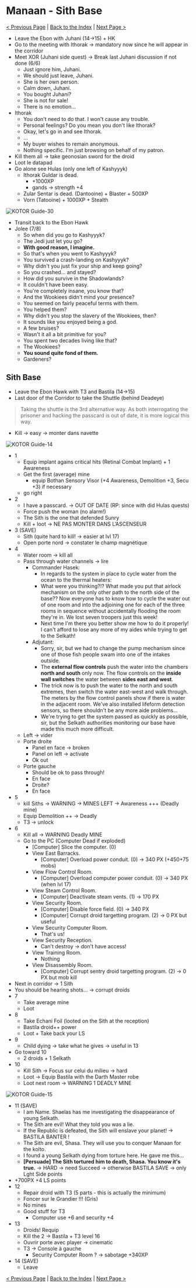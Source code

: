 
# Manaan - Sith Base

[< Previous Page](066_Tatooine.md)
| [Back to the Index](./000_Index.md)
| [Next Page >](./068_Manaan.md)



- Leave the Ebon with Juhani (14->15) + HK
- Go to the meeting with Ithorak -> mandatory now since he will appear in the corridor
- Meet XOR (Juhani side quest) -> Break last Juhani discussion if not done (6/6)
  - Just ignore him, Juhani.
  - We should just leave, Juhani.
  - She is her own person.
  - Calm down, Juhani.
  - You bought Juhani?
  - She is not for sale!
  - There is no emotion…
- Ithorak
    - You don't need to do that. I won't cause any trouble.
    - Personal feelings? Do you mean you don't like Ithorak?
    - Okay, let's go in and see Ithorak.
    - ...
    - My buyer wishes to remain anonymous.
    - Nothing specific. I'm just browsing on behalf of my patron.
- Kill them all -> take geonosian sword for the droid
- Loot le datapad
- Go alone see Hulas (only one left of Kashyyyk)
  - Ithorak Guldar is dead.
    - +1000XP
    - gands -> strength +4
  - Zular Sentar is dead. (Dantooine) + Blaster + 500XP
  - Vorn (Tatooine) + 1000XP + Stealth

![KOTOR Guide-30](../resources/images/screenshots/KOTOR%20Guide-30.png)

- Transit back to the Ebon Hawk
- Jolee (7/8)
    - So when did you go to Kashyyyk?
    - The Jedi just let you go?
    - **With good reason, I imagine.**
    - So that's when you went to Kashyyyk?
    - You survived a crash-landing on Kashyyyk?
    - Why didn't you just fix your ship and keep going?
    - So you crashed... and stayed?
    - How did you survive in the Shadowlands?
    - It couldn't have been easy.
    - You're completely insane, you know that?
    - And the Wookiees didn't mind your presence?
    - You seemed on fairly peaceful terms with them.
    - You helped them?
    - Why didn't you stop the slavery of the Wookiees, then?
    - It sounds like you enjoyed being a god.
    - A few bruises?
    - Wasn't it all a bit primitive for you?
    - You spent two decades living like that?
    - The Wookiees?
    - **You sound quite fond of them.**
    - Gardeners?

## Sith Base

- Leave the Ebon Hawk with T3 and Bastila (14->15)
- Last door of the Corridor to take the Shuttle (behind Deadeye)

> Taking the shuttle is the 3rd alternative way. As both interrogating the prisoner
> and hacking the passcard is out of date, it is more logical this way. 

- Kill -> easy -> monter dans navette

![KOTOR Guide-14](../resources/images/screenshots/KOTOR%20Guide-14.targa)

- 1
    - Equip implant agains critical hits (Retinal Combat Implant) + 1 Awareness
    - Get the first (average) mine
      - equip Bothan Sensory Visor (+4 Awareness, Demolition +3, Secu +3) if necessary
    - go right
- 2
    - I have a passcard. -> OUT OF DATE (RP: since with did Hulas quests)
    - Force push the woman (no alarm!)
    - The Sith is the one that defended Sunry
    - Kill + loot -> NE PAS MONTER DANS L’ASCENSEUR
- 3 (SAVE)
    - Sith (quite hard to kill! -> easier at lvl 17)
    - Open porte nord -> constater le champ magnétique
- 4
    - Water room -> kill all
    - Pass through water channels -> lire
        - Commander Hasek:
            - In regards to the system in place to cycle water from the ocean to the thermal heaters:
            - What were you thinking?!? What made you put that airlock mechanism on the only other path to the north side of the base?? Now everyone has to know how to cycle the water out of one room and into the adjoining one for each of the three rooms in sequence without accidentally flooding the room they're in. We lost seven troopers just this week!
            - Next time I'm there you better show me how to do it properly! I can't afford to lose any more of my aides while trying to get to the Selkath!
        - Adjutant:
            - Sorry, sir, but we had to change the pump mechanism since one of those fish people swam into one of the intakes outside.
            - The **external flow controls** push the water into the chambers **north and south** only now. The flow controls on the **inside wall switches** the water between **sides east and west**.
            - The trick now is to push the water to the north and south extremes, then switch the water east-west and walk through. The meters by the flow control panels show if there is water in the adjacent room. We've also installed lifeform detection sensors, so there shouldn't be any more aide problems...
            - We're trying to get the system passed as quickly as possible, sir, but the Selkath authorities monitoring our base have made this much more difficult.
    - Left -> vider
    - Porte droite
        - Panel en face -> broken
        - Panel on left -> activate
        - Ok out
    - Porte gauche
        - Should be ok to pass through!
        - En face
        - Droite?
        - En face
- 5
    - kill Siths -> WARNING -> MINES LEFT -> Awareness +++ (Deadly mine)
    - Equip Demolition ++ -> Deadly
    - T3 -> unlock
- 6
    - Kill all -> WARNING Deadly MINE
    - Go to the PC (Computer Dead if exploded)
        - [Computer] Slice the computer. (0)
        - View East Barracks.
            - [Computer] Overload power conduit. (0) -> 340 PX (+450+75 mobs)
        - View Flow Control Room.
            - [Computer] Overload computer power conduit. (0) -> 340 PX (when lvl 17)
        - View Steam Control Room.
            - [Computer] Deactivate steam vents. (1) -> 170 PX
        - View Security Room.
            - [Computer] Disable force field. (0) -> 340 PX
            - [Computer] Corrupt droid targetting program. (2) -> 0 PX but useful
        - View Security Computer Room.
            - That's us!
        - View Security Reception.
            - Can't destroy -> don't have access!
        - View Training Room.
            - Nothing        
        - View Disassembly Room.
            - [Computer] Corrupt sentry droid targetting program. (2) -> 0 PX but mob kill
- Next in corridor -> 1 Sith
- You should be hearing shots... -> corrupt droids
- 7
    - Take average mine
    - Loot
- 8
    - Take Echani Foil (looted on the Sith at the reception)
    - Bastila droid++ power
    - Loot + Take back your LS
- 9
    - Child dying -> take what he gives -> useful in 13
- Go toward 10
    - 2 droids + 1 Selkath
- 10
    - Kill Sith -> Focus sur celui du milieu -> hard
    - Loot -> Equip Bastila with the Darth Master robe
    - Loot next room -> WARNING 1 DEADLY MINE

![KOTOR Guide-15](../resources/images/screenshots/KOTOR%20Guide-15.png)

- 11 (SAVE)
	- I am Name. Shaelas has me investigating the disappearance of young Selkath.
	- The Sith are evil! What they told you was a lie.
	- If the Republic is defeated, the Sith will enslave your planet! -> BASTILA BANTER !
	- The Sith are evil, Shasa. They will use you to conquer Manaan for the kolto.
	- I found a young Selkath dying from torture here. He gave me this...
	- **[Persuade] The Sith tortured him to death, Shasa. You know it's true.** -> HARD
	    -> need Succeed -> otherwise BASTILA SAVE -> only Lght Side points
- +700PX +4 LS points
- 12
	- Repair droid with T3 (5 parts - this is actually the minimum)
	- Foncer sur le Grandier !!! (Gris)
	- No mines
	- Good stuff for T3
		- Computer use +6 and security +4
- 13
    - Droids! Requip
	- Kill the 2 -> Bastila + T3 level 16
	- Ouvrir porte avec player -> cinematic
	- T3 -> Console à gauche
		- Security Computer Room ? -> sabotage +340XP
- 14 (SAVE)
	- Leave



[< Previous Page](066_Tatooine.md)
| [Back to the Index](./000_Index.md)
| [Next Page >](./068_Manaan.md)
